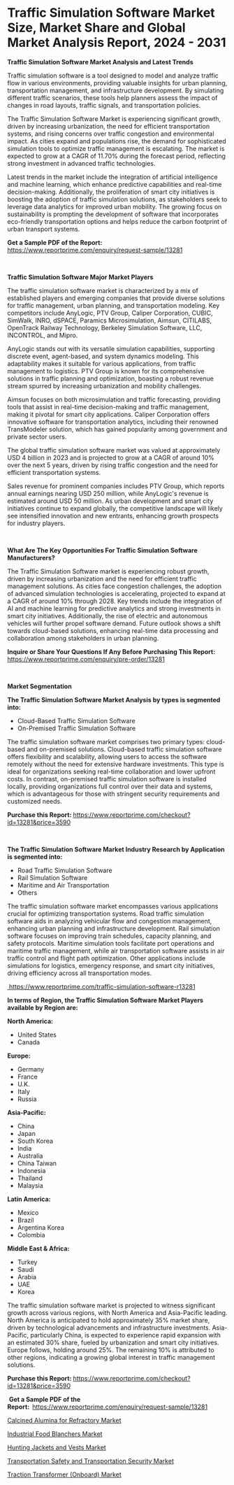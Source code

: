 <p><h1>Traffic Simulation Software Market Size, Market Share and Global Market Analysis Report, 2024 - 2031</h1></p><p><strong>Traffic Simulation Software Market Analysis and Latest Trends</strong></p>
<p><p>Traffic simulation software is a tool designed to model and analyze traffic flow in various environments, providing valuable insights for urban planning, transportation management, and infrastructure development. By simulating different traffic scenarios, these tools help planners assess the impact of changes in road layouts, traffic signals, and transportation policies. </p><p>The Traffic Simulation Software Market is experiencing significant growth, driven by increasing urbanization, the need for efficient transportation systems, and rising concerns over traffic congestion and environmental impact. As cities expand and populations rise, the demand for sophisticated simulation tools to optimize traffic management is escalating. The market is expected to grow at a CAGR of 11.70% during the forecast period, reflecting strong investment in advanced traffic technologies. </p><p>Latest trends in the market include the integration of artificial intelligence and machine learning, which enhance predictive capabilities and real-time decision-making. Additionally, the proliferation of smart city initiatives is boosting the adoption of traffic simulation solutions, as stakeholders seek to leverage data analytics for improved urban mobility. The growing focus on sustainability is prompting the development of software that incorporates eco-friendly transportation options and helps reduce the carbon footprint of urban transport systems.</p></p>
<p><strong>Get a Sample PDF of the Report:&nbsp;</strong> <a href="https://www.reportprime.com/enquiry/request-sample/13281">https://www.reportprime.com/enquiry/request-sample/13281</a></p>
<p>&nbsp;</p>
<p><strong>Traffic Simulation Software Major Market Players</strong></p>
<p><p>The traffic simulation software market is characterized by a mix of established players and emerging companies that provide diverse solutions for traffic management, urban planning, and transportation modeling. Key competitors include AnyLogic, PTV Group, Caliper Corporation, CUBIC, SimWalk, INRO, dSPACE, Paramics Microsimulation, Aimsun, CITILABS, OpenTrack Railway Technology, Berkeley Simulation Software, LLC, INCONTROL, and Mipro.</p><p>AnyLogic stands out with its versatile simulation capabilities, supporting discrete event, agent-based, and system dynamics modeling. This adaptability makes it suitable for various applications, from traffic management to logistics. PTV Group is known for its comprehensive solutions in traffic planning and optimization, boasting a robust revenue stream spurred by increasing urbanization and mobility challenges.</p><p>Aimsun focuses on both microsimulation and traffic forecasting, providing tools that assist in real-time decision-making and traffic management, making it pivotal for smart city applications. Caliper Corporation offers innovative software for transportation analytics, including their renowned TransModeler solution, which has gained popularity among government and private sector users.</p><p>The global traffic simulation software market was valued at approximately USD 4 billion in 2023 and is projected to grow at a CAGR of around 10% over the next 5 years, driven by rising traffic congestion and the need for efficient transportation systems.</p><p>Sales revenue for prominent companies includes PTV Group, which reports annual earnings nearing USD 250 million, while AnyLogic's revenue is estimated around USD 50 million. As urban development and smart city initiatives continue to expand globally, the competitive landscape will likely see intensified innovation and new entrants, enhancing growth prospects for industry players.</p></p>
<p>&nbsp;</p>
<p><strong>What Are The Key Opportunities For Traffic Simulation Software Manufacturers?</strong></p>
<p><p>The Traffic Simulation Software market is experiencing robust growth, driven by increasing urbanization and the need for efficient traffic management solutions. As cities face congestion challenges, the adoption of advanced simulation technologies is accelerating, projected to expand at a CAGR of around 10% through 2028. Key trends include the integration of AI and machine learning for predictive analytics and strong investments in smart city initiatives. Additionally, the rise of electric and autonomous vehicles will further propel software demand. Future outlook shows a shift towards cloud-based solutions, enhancing real-time data processing and collaboration among stakeholders in urban planning.</p></p>
<p><strong>Inquire or Share Your Questions If Any Before Purchasing This Report:</strong> <a href="https://www.reportprime.com/enquiry/pre-order/13281">https://www.reportprime.com/enquiry/pre-order/13281</a></p>
<p>&nbsp;</p>
<p><strong>Market Segmentation</strong></p>
<p><strong>The Traffic Simulation Software Market Analysis by types is segmented into:</strong></p>
<p><ul><li>Cloud-Based Traffic Simulation Software</li><li>On-Premised Traffic Simulation Software</li></ul></p>
<p><p>The traffic simulation software market comprises two primary types: cloud-based and on-premised solutions. Cloud-based traffic simulation software offers flexibility and scalability, allowing users to access the software remotely without the need for extensive hardware investments. This type is ideal for organizations seeking real-time collaboration and lower upfront costs. In contrast, on-premised traffic simulation software is installed locally, providing organizations full control over their data and systems, which is advantageous for those with stringent security requirements and customized needs.</p></p>
<p><strong>Purchase this Report:&nbsp;</strong><a href="https://www.reportprime.com/checkout?id=13281&price=3590">https://www.reportprime.com/checkout?id=13281&price=3590</a></p>
<p>&nbsp;</p>
<p><strong>The Traffic Simulation Software Market Industry Research by Application is segmented into:</strong></p>
<p><ul><li>Road Traffic Simulation Software</li><li>Rail Simulation Software</li><li>Maritime and Air Transportation</li><li>Others</li></ul></p>
<p><p>The traffic simulation software market encompasses various applications crucial for optimizing transportation systems. Road traffic simulation software aids in analyzing vehicular flow and congestion management, enhancing urban planning and infrastructure development. Rail simulation software focuses on improving train schedules, capacity planning, and safety protocols. Maritime simulation tools facilitate port operations and maritime traffic management, while air transportation software assists in air traffic control and flight path optimization. Other applications include simulations for logistics, emergency response, and smart city initiatives, driving efficiency across all transportation modes.</p></p>
<p><a href="https://www.reportprime.com/traffic-simulation-software-r13281">&nbsp;https://www.reportprime.com/traffic-simulation-software-r13281</a></p>
<p><strong>In terms of Region, the Traffic Simulation Software Market Players available by Region are:</strong></p>
<p>
    <p> <strong> North America: </strong>
        <ul>
            <li>United States</li>
            <li>Canada</li>
        </ul>
        </p> 
    <p> <strong> Europe: </strong>
        <ul>
            <li>Germany</li>
            <li>France</li>
            <li>U.K.</li>
            <li>Italy</li>
            <li>Russia</li>
        </ul>
        </p> 
    <p> <strong> Asia-Pacific: </strong>
        <ul>
            <li>China</li>
            <li>Japan</li>
            <li>South Korea</li>
            <li>India</li>
            <li>Australia</li>
            <li>China Taiwan</li>
            <li>Indonesia</li>
            <li>Thailand</li>
            <li>Malaysia</li>
        </ul>
        </p> 
    <p> <strong> Latin America: </strong>
        <ul>
            <li>Mexico</li>
            <li>Brazil</li>
            <li>Argentina Korea</li>
            <li>Colombia</li>
        </ul>
        </p> 
    <p> <strong> Middle East & Africa: </strong>
        <ul>
            <li>Turkey</li>
            <li>Saudi</li>
            <li>Arabia</li>
            <li>UAE</li>
            <li>Korea</li>
        </ul>
    </p>
    </p>
<p><p>The traffic simulation software market is projected to witness significant growth across various regions, with North America and Asia-Pacific leading. North America is anticipated to hold approximately 35% market share, driven by technological advancements and infrastructure investments. Asia-Pacific, particularly China, is expected to experience rapid expansion with an estimated 30% share, fueled by urbanization and smart city initiatives. Europe follows, holding around 25%. The remaining 10% is attributed to other regions, indicating a growing global interest in traffic management solutions.</p></p>
<p><strong>Purchase this Report: </strong><a href="https://www.reportprime.com/checkout?id=13281&price=3590">https://www.reportprime.com/checkout?id=13281&price=3590</a></p>
<p>&nbsp;<strong>Get a Sample PDF of the Report:&nbsp;&nbsp;</strong><a href="https://www.reportprime.com/enquiry/request-sample/13281">https://www.reportprime.com/enquiry/request-sample/13281</a></p>
<p><strong></strong></p>
<p><p><a href="https://www.linkedin.com/pulse/calcined-alumina-refractory-market-trends-detailed-study-its-segmentation-ypt7f?trackingId=iC%2FaUChbQviPSsTKOF6r5Q%3D%3D">Calcined Alumina for Refractory Market</a></p><p><a href="https://issuu.com/reportprime-2/docs/industrial-food-blanchers-market-si_93d3e487d07c48">Industrial Food Blanchers Market</a></p><p><a href="https://issuu.com/reportprime-2/docs/hunting-jackets-and-vests-market-si_ea1a54dc5ea671">Hunting Jackets and Vests Market</a></p><p><a href="https://medium.com/@richard.james09789/the-transportation-safety-and-transportation-security-market-prioritizes-cost-control-and-cc0455329dd3">Transportation Safety and Transportation Security Market</a></p><p><a href="https://medium.com/@richard.james09789/the-traction-transformer-onboard-market-is-anticipated-to-experience-significant-growth-with-a-7f4bbd99a5a7">Traction Transformer (Onboard) Market</a></p></p>